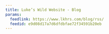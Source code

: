 ```yaml
---
title: Luke’s Wild Website - Blog
params:
  feedlink: https://www.lkhrs.com/blog/rss/
  feedid: e9d08d17a7d6dfdbfae72f34591b20eb
---
```

